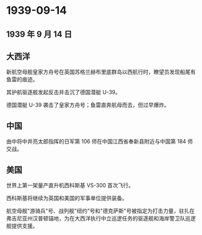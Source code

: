 # 1939-09-14

## 1939 年 9 月 14 日

## 大西洋

新航空母舰皇家方舟号在英国苏格兰赫布里底群岛以西航行时，瞭望员发现船尾有鱼雷的痕迹。

其护航驱逐舰发起反击并击沉了德国潜艇 U-39。

德国潜艇 U-39 袭击了皇家方舟号；鱼雷直奔航母而去，但过早爆炸。

## 中国

由中将中井亮太郎指挥的日军第 106 师在中国江西省奉新县附近与中国第 184
师交战。

## 美国

世界上第一架量产直升机西科斯基 VS-300 首次飞行。

西科斯基将继续为英国和美国的军事单位提供装备。

航空母舰"游骑兵"号、战列舰"纽约"号和"德克萨斯"号被指定为打击力量，驻扎在弗吉尼亚州汉普顿锚地，为在大西洋执行中立巡逻任务的驱逐舰和海岸警卫队巡逻舰提供支援。

